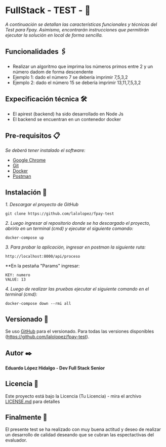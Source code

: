 # FullStack - TEST - 🚀 


_A continuación se detallan las características funcionales y técnicas del Test para Fpay. Asimismo, encontrarán instrucciones que permitirán ejecutar la solución en local de forma sencilla._

## Funcionalidades 🖇️

*  Realizar un algoritmo que imprima los números primos entre 2 y un número dadom de forma descendente
*  Ejemplo 1: dado el número 7 se debería imprimir 7,5,3,2
*  Ejemplo 2: dado el número 15 se debería imprimir 13,11,7,5,3,2


## Expecificación técnica 🛠️

* El apirest (backend) ha sido desarrollado en Node Js
* El backend se encuentran en un contenedor docker

## Pre-requisitos 📋

_Se deberá tener instalado el software:_

* [Google Chrome](https://www.google.com/chrome/)
* [Git](https://git-scm.com/)
* [Docker](https://www.docker.com/get-started)
* [Postman](https://www.postman.com/)

## Instalación 🔧

_1. Descargar el proyecto de GitHub_


```
git clone https://github.com/lalolopez/fpay-test
```

_2. Luego ingresar al repositorio donde se ha descargado el proyecto, abrirlo en un terminal (cmd) y ejecutar el siguiente comando:_

```
docker-compose up
```

_3. Para probar la aplicación, ingresar en postman la siguiente ruta:_

```
http://localhost:8000/api/proceso
```

**En la pestaña "Params" ingresar:

```
KEY: numero 
VALUE: 13
```

_4. Luego de realizar las pruebas ejecutar el siguiente comando en el terminal (cmd):_

```
docker-compose down --rmi all
```


## Versionado 📌

Se uso [GitHub](https://github.com/) para el versionado. Para todas las versiones disponibles (https://github.com/lalolopez/fpay-test).

## Autor ✒️

**Eduardo López Hidalgo - Dev Full Stack Senior**

## Licencia 📄

Este proyecto está bajo la Licencia (Tu Licencia) - mira el archivo [LICENSE.md](LICENSE.md) para detalles

## Finalmente 🎁

El presente test se ha realizado con muy buena actitud y deseo de realizar un desarrollo de calidad deseando que se cubran las espectactivas del evaluador. 